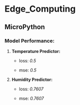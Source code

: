 # Edge_Computing
## MicroPython

### Model Performance:

  1. **Temperature Predictor:** 
  
      - loss: *0.5* 
      
      - mse: *0.5*

  2. **Humidity Predictor:** 
  
      - loss: *0.7607* 
      
      - mse: *0.7607*
